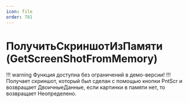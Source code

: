 ```yaml
---
icon: file
order: 781
---
```


# ПолучитьСкриншотИзПамяти (GetScreenShotFromMemory)

!!! warning
Функция доступна без ограничений в демо-версии!
!!!
Получает скриншот, который был сделан с помощью кнопки PntScr и возвращает ДвоичныеДанные, если картинки в памяти нет, то возвращает Неопределено.

